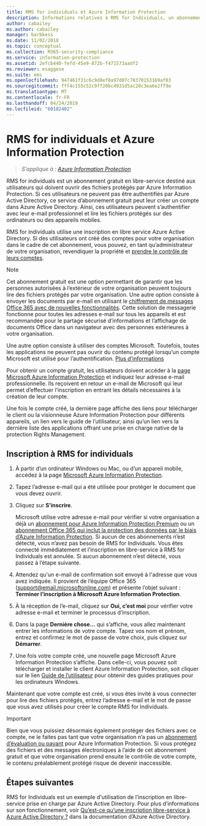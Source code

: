 ```yaml
---
title: RMS for individuals et Azure Information Protection
description: Informations relatives à RMS for Individuals, un abonnement libre-service gratuit destiné aux utilisateurs qui ont reçu des fichiers protégés, mais ne peuvent pas s’authentifier, car leur service informatique ne gère pas de compte en leur nom dans Azure.
author: cabailey
ms.author: cabailey
manager: barbkess
ms.date: 11/02/2018
ms.topic: conceptual
ms.collection: M365-security-compliance
ms.service: information-protection
ms.assetid: 2efcb440-fefd-45e9-872b-f471573aadf2
ms.reviewer: esaggese
ms.suite: ems
ms.openlocfilehash: 947461f31c6c9d8ef8a97d07c78370153169af03
ms.sourcegitcommit: fff4c155c52c9ff20bc4931d5ac20c3ea6e2ff9e
ms.translationtype: MT
ms.contentlocale: fr-FR
ms.lasthandoff: 04/24/2019
ms.locfileid: "60182402"
---
```

# <a name="rms-for-individuals-and-azure-information-protection"></a>RMS for individuals et Azure Information Protection

>*S’applique à : [Azure Information Protection](https://azure.microsoft.com/pricing/details/information-protection)*

RMS for individuals est un abonnement gratuit en libre-service destiné aux utilisateurs qui doivent ouvrir des fichiers protégés par Azure Information Protection. Si ces utilisateurs ne peuvent pas être authentifiés par Azure Active Directory, ce service d’abonnement gratuit peut leur créer un compte dans Azure Active Directory. Ainsi, ces utilisateurs peuvent s’authentifier avec leur e-mail professionnel et lire les fichiers protégés sur des ordinateurs ou des appareils mobiles.

RMS for individuals utilise une inscription en libre service Azure Active Directory. Si des utilisateurs ont créé des comptes pour votre organisation dans le cadre de cet abonnement, vous pouvez, en tant qu’administrateur de votre organisation, revendiquer la propriété et [prendre le contrôle de leurs comptes](/azure/active-directory/users-groups-roles/domains-admin-takeover#external-admin-takeover). 


> [!NOTE]
> Cet abonnement gratuit est une option permettant de garantir que les personnes autorisées à l’extérieur de votre organisation peuvent toujours lire des fichiers protégés par votre organisation. Une autre option consiste à envoyer les documents par e-mail en utilisant le [chiffrement de messages Office 365 avec de nouvelles fonctionnalités](https://support.office.com/article/7ff0c040-b25c-4378-9904-b1b50210d00e). Cette solution de messagerie fonctionne pour toutes les adresses e-mail sur tous les appareils et est recommandée pour le partage sécurisé d’informations et l’affichage de documents Office dans un navigateur avec des personnes extérieures à votre organisation.
> 
> Une autre option consiste à utiliser des comptes Microsoft. Toutefois, toutes les applications ne peuvent pas ouvrir du contenu protégé lorsqu’un compte Microsoft est utilisé pour l’authentification. [Plus d’informations](secure-collaboration-documents.md#supported-scenarios-for-opening-protected-documents) 

Pour obtenir un compte gratuit, les utilisateurs doivent accéder à la [page Microsoft Azure Information Protection](https://aka.ms/rms-signup) et indiquez leur adresse e-mail professionnelle. Ils reçoivent en retour un e-mail de Microsoft qui leur permet d’effectuer l’inscription en entrant les détails nécessaires à la création de leur compte. 

Une fois le compte créé, la dernière page affiche des liens pour télécharger le client ou la visionneuse Azure Information Protection pour différents appareils, un lien vers le guide de l’utilisateur, ainsi qu’un lien vers la dernière liste des applications offrant une prise en charge native de la protection Rights Management. 

## <a name="to-sign-up-for-rms-for-individuals"></a>Inscription à RMS for individuals

1. À partir d’un ordinateur Windows ou Mac, ou d’un appareil mobile, accédez à la page [Microsoft Azure Information Protection](https://aka.ms/rms-signup).

2. Tapez l’adresse e-mail qui a été utilisée pour protéger le document que vous devez ouvrir.

3. Cliquez sur **S’inscrire**.

    Microsoft utilise votre adresse e-mail pour vérifier si votre organisation a déjà un [abonnement pour Azure Information Protection Premium](https://www.microsoft.com/cloud-platform/azure-information-protection-pricing) ou un [abonnement Office 365 qui inclut la protection des données par le biais d’Azure Information Protection](https://download.microsoft.com/download/E/C/F/ECF42E71-4EC0-48FF-AA00-577AC14D5B5C/Azure_Information_Protection_licensing_datasheet_EN-US.pdf). Si aucun de ces abonnements n’est détecté, vous n’avez pas besoin de RMS for Individuals. Vous êtes connecté immédiatement et l’inscription en libre-service à RMS for Individuals est annulée. Si aucun abonnement n’est détecté, vous passez à l’étape suivante.

4. Attendez qu'un e-mail de confirmation soit envoyé à l'adresse que vous avez indiquée. Il provient de l’équipe Office 365 (support@email.microsoftonline.com) et présente l’objet suivant : **Terminer l’inscription à Microsoft Azure Information Protection**.

5. À la réception de l’e-mail, cliquez sur **Oui, c’est moi** pour vérifier votre adresse e-mail et terminer le processus d’inscription.

6. Dans la page **Dernière chose...** qui s’affiche, vous allez maintenant entrer les informations de votre compte. Tapez vos nom et prénom, entrez et confirmez le mot de passe de votre choix, puis cliquez sur **Démarrer**.

7. Une fois votre compte créé, une nouvelle page Microsoft Azure Information Protection s’affiche. Dans celle-ci, vous pouvez soit télécharger et installer le client Azure Information Protection, soit cliquer sur le lien [Guide de l’utilisateur](./rms-client/client-user-guide.md) pour obtenir des guides pratiques pour les ordinateurs Windows.

Maintenant que votre compte est créé, si vous êtes invité à vous connecter pour lire des fichiers protégés, entrez l’adresse e-mail et le mot de passe que vous avez utilisés pour créer le compte RMS for Individuals.

> [!IMPORTANT]
> Bien que vous puissiez désormais également protéger des fichiers avec ce compte, ne le faites pas tant que votre organisation n’a pas un [abonnement d’évaluation ou payant](https://azure.microsoft.com/pricing/details/information-protection/) pour Azure Information Protection. Si vous protégez des fichiers et des messages électroniques à l’aide de cet abonnement gratuit et que votre organisation prend ensuite le contrôle de votre compte, le contenu préalablement protégé risque de devenir inaccessible.


## <a name="next-steps"></a>Étapes suivantes
RMS for Individuals est un exemple d'utilisation de l’inscription en libre-service prise en charge par Azure Active Directory. Pour plus d’informations sur son fonctionnement, voir [Qu’est-ce qu’une inscription libre-service à Azure Active Directory ?](/azure/active-directory/users-groups-roles/directory-self-service-signup) dans la documentation d’Azure Active Directory.

